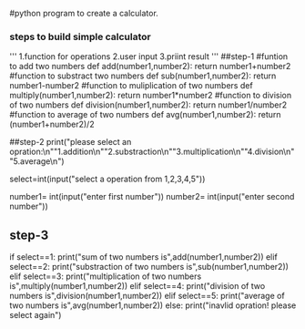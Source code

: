 #python program to create a calculator.
### steps to build simple calculator
'''
1.function for operations
2.user input
3.priint result
'''
##step-1
#funtion to add two numbers
def add(number1,number2):
    return number1+number2
#function to substract two numbers
def sub(number1,number2):
    return number1-number2
#function to muliplication of two numbers
def multiply(number1,number2):
    return number1*number2
#function to division of two numbers
def division(number1,number2):
    return number1/number2
#function to average of two numbers
def avg(number1,number2):
    return (number1+number2)/2

##step-2
print("please select an opration:\n""1.addition\n""2.substraction\n""3.multiplication\n""4.division\n""5.average\n")

select=int(input("select a operation from 1,2,3,4,5"))

number1= int(input("enter first number"))
number2= int(input("enter second number"))

## step-3
if select==1:
   print("sum of two numbers is",add(number1,number2))
elif select==2:
   print("substraction of two numbers is",sub(number1,number2))
elif select==3:
   print("multiplication of two numbers is",multiply(number1,number2))
elif select==4:
   print("division of two numbers is",division(number1,number2))
elif select==5:
   print("average of two numbers is",avg(number1,number2))
else:
   print("inavlid opration! please select again")
